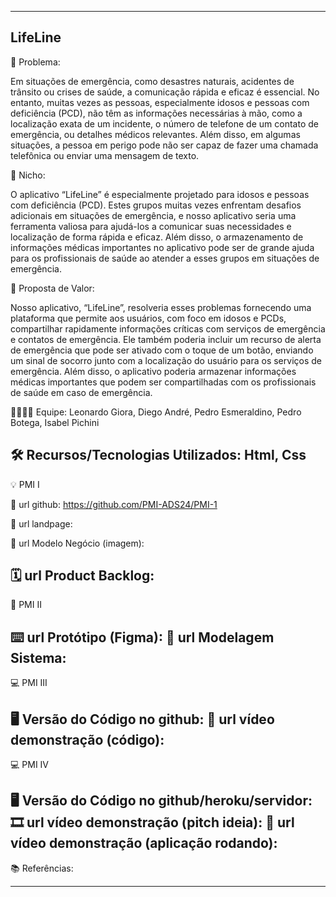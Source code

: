 -------------------
LifeLine
-------------------
🙁 Problema: 


Em situações de emergência, como desastres naturais, acidentes de
trânsito ou crises de saúde, a comunicação rápida e eficaz é
essencial. No entanto, muitas vezes as pessoas, especialmente idosos
e pessoas com deficiência (PCD), não têm as informações necessárias
à mão, como a localização exata de um incidente, o número de
telefone de um contato de emergência, ou detalhes médicos
relevantes. Além disso, em algumas situações, a pessoa em perigo
pode não ser capaz de fazer uma chamada telefônica ou enviar uma
mensagem de texto.

🙂 Nicho: 


O aplicativo “LifeLine” é especialmente projetado para idosos
e pessoas com deficiência (PCD). Estes grupos muitas vezes enfrentam
desafios adicionais em situações de emergência, e nosso aplicativo
seria uma ferramenta valiosa para ajudá-los a comunicar suas
necessidades e localização de forma rápida e eficaz. Além disso, o
armazenamento de informações médicas importantes no aplicativo pode
ser de grande ajuda para os profissionais de saúde ao atender a
esses grupos em situações de emergência.

🎁 Proposta de Valor: 


Nosso aplicativo, “LifeLine”, resolveria esses problemas
fornecendo uma plataforma que permite aos usuários, com foco em
idosos e PCDs, compartilhar rapidamente informações críticas com
serviços de emergência e contatos de emergência. Ele também poderia
incluir um recurso de alerta de emergência que pode ser ativado com
o toque de um botão, enviando um sinal de socorro junto com a
localização do usuário para os serviços de emergência. Além disso, o
aplicativo poderia armazenar informações médicas importantes que
podem ser compartilhadas com os profissionais de saúde em caso de
emergência.


🧑‍💻👩‍💻 Equipe: Leonardo Giora, Diego André, Pedro Esmeraldino, Pedro Botega, Isabel Pichini


🛠️ Recursos/Tecnologias Utilizados: Html, Css
-------------------
💡 PMI I


🔗 url github: https://github.com/PMI-ADS24/PMI-1


🛬 url landpage:


🤝 url Modelo Negócio (imagem):


🗓️ url Product Backlog:
-------------------
📲 PMI II

⌨️ url Protótipo (Figma):
📝 url Modelagem Sistema:
-------------------
💻 PMI III

🖥️ Versão do Código no github:
🎥 url vídeo demonstração (código):
-------------------
💻 PMI IV

🖥️ Versão do Código no github/heroku/servidor:
🎞️ url vídeo demonstração (pitch ideia):
🎥 url vídeo demonstração (aplicação rodando):
-------------------
📚 Referências:

-------------------
